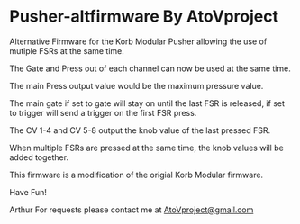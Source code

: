 # Pusher-altfirmware By AtoVproject

Alternative Firmware for the Korb Modular Pusher allowing the use of mutiple FSRs at the same time.

The Gate and Press out of each channel can now be used at the same time.

The main Press output value would be the maximum pressure value.

The main gate if set to gate will stay on until the last FSR is released, if set to trigger will send a trigger on the first FSR press.

The CV 1-4 and CV 5-8 output the knob value of the last pressed FSR.

When multiple FSRs are pressed at the same time, the knob values will be added together.

This firmware is a modification of the origial Korb Modular firmware.

Have Fun!


Arthur
For requests please contact me at AtoVproject@gmail.com
